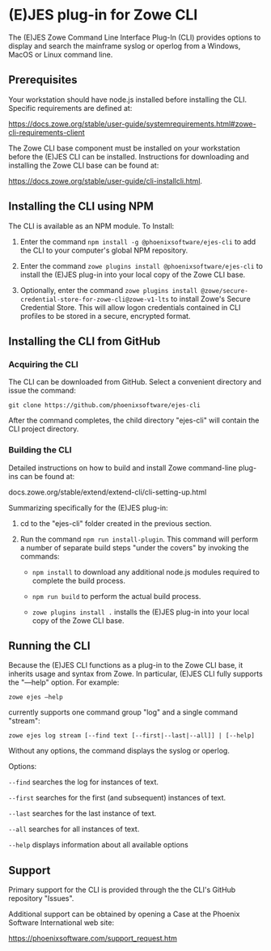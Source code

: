 # (E)JES plug-in for Zowe CLI

The (E)JES Zowe Command Line Interface Plug-In (CLI) provides options to display and search the mainframe syslog or operlog from a Windows, MacOS or Linux command line.

## Prerequisites

Your workstation should have node.js installed before installing the CLI. Specific requirements are defined at:

https://docs.zowe.org/stable/user-guide/systemrequirements.html#zowe-cli-requirements-client

The Zowe CLI base component must be installed on your workstation before the (E)JES CLI can be installed. Instructions for downloading and installing the Zowe CLI base can be found at:

https://docs.zowe.org/stable/user-guide/cli-installcli.html.

## Installing the CLI using NPM

The CLI is available as an NPM module. To Install:

1. Enter the command `npm install -g @phoenixsoftware/ejes-cli` to add the CLI to your computer's global NPM repository.

2. Enter the command `zowe plugins install @phoenixsoftware/ejes-cli` to install the (E)JES plug-in into your local copy of the Zowe CLI base.

3. Optionally, enter the command `zowe plugins install @zowe/secure-credential-store-for-zowe-cli@zowe-v1-lts` to install Zowe's Secure Credential Store. This will allow logon credentials contained in CLI profiles to be stored in a secure, encrypted format.

## Installing the CLI from GitHub

### Acquiring the CLI

The CLI can be downloaded from GitHub. Select a convenient directory and issue the command:

`git clone https://github.com/phoenixsoftware/ejes-cli`

After the command completes, the child directory "ejes-cli" will contain the CLI project directory.

### Building the CLI

Detailed instructions on how to build and install Zowe command-line plug-ins can be found at:

docs.zowe.org/stable/extend/extend-cli/cli-setting-up.html

Summarizing specifically for the (E)JES plug-in:

1. cd to the "ejes-cli" folder created in the previous section.

4. Run the command `npm run install-plugin`. This command will perform a number of separate build steps "under the covers" by invoking the commands:

    * `npm install` to download any additional node.js modules required to complete the build process.

    * `npm run build` to perform the actual build process.

    * `zowe plugins install .` installs the (E)JES plug-in into your local copy of the Zowe CLI base.


## Running the CLI

Because the (E)JES CLI functions as a plug-in to the Zowe CLI base, it inherits usage and syntax from Zowe. In particular, (E)JES CLI fully supports the "—help" option. For example:

`zowe ejes –help`

currently supports one command group "log" and a single command "stream":

`zowe ejes log stream [--find text [--first|--last|--all]] | [--help]`

Without any options, the command displays the syslog or operlog.

Options:

`--find` searches the log for instances of text.

`--first` searches for the first (and subsequent) instances of text.

`--last` searches for the last instance of text.

`--all` searches for all instances of text.

`--help` displays information about all available options

## Support

Primary support for the CLI is provided through the the CLI's GitHub repository "Issues".

Additional support can be obtained by opening a Case at the Phoenix Software International web site:

https://phoenixsoftware.com/support_request.htm
